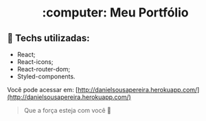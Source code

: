 <h1 align="center">:computer: Meu Portfólio</h1>

## :hammer: Techs utilizadas:

- React;
- React-icons;
- React-router-dom;
- Styled-components.

Você pode acessar em: [http://danielsousapereira.herokuapp.com/](http://danielsousapereira.herokuapp.com/)

> Que a força esteja com você :muscle:
